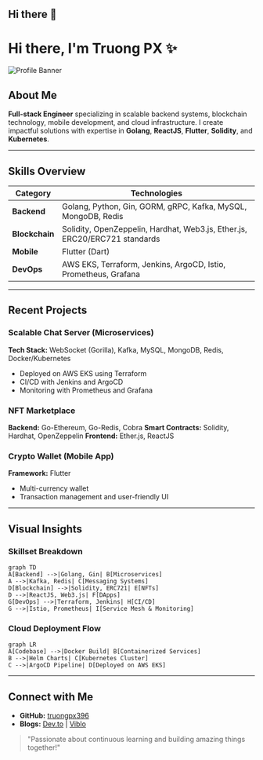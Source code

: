 ## Hi there 👋

<!--
**truongpx396/truongpx396** is a ✨ _special_ ✨ repository because its `README.md` (this file) appears on your GitHub profile.

Here are some ideas to get you started:

- 🔭 I’m currently working on ...
- 🌱 I’m currently learning ...
- 👯 I’m looking to collaborate on ...
- 🤔 I’m looking for help with ...
- 💬 Ask me about ...
- 📫 How to reach me: ...
- 😄 Pronouns: ...
- ⚡ Fun fact: ...
-->

# Hi there, I'm Truong PX ✨

![Profile Banner](https://via.placeholder.com/800x200?text=Welcome+to+my+GitHub)

## About Me

**Full-stack Engineer** specializing in scalable backend systems, blockchain technology, mobile development, and cloud infrastructure. I create impactful solutions with expertise in **Golang**, **ReactJS**, **Flutter**, **Solidity**, and **Kubernetes**.

---

## Skills Overview

| **Category**         | **Technologies**                                                                 |
|----------------------|---------------------------------------------------------------------------------|
| **Backend**          | Golang, Python, Gin, GORM, gRPC, Kafka, MySQL, MongoDB, Redis                   |
| **Blockchain**       | Solidity, OpenZeppelin, Hardhat, Web3.js, Ether.js, ERC20/ERC721 standards      |
| **Mobile**           | Flutter (Dart)                                                                 |
| **DevOps**           | AWS EKS, Terraform, Jenkins, ArgoCD, Istio, Prometheus, Grafana                |

---

## Recent Projects

### Scalable Chat Server (Microservices)
**Tech Stack:** WebSocket (Gorilla), Kafka, MySQL, MongoDB, Redis, Docker/Kubernetes
- Deployed on AWS EKS using Terraform
- CI/CD with Jenkins and ArgoCD
- Monitoring with Prometheus and Grafana

### NFT Marketplace
**Backend:** Go-Ethereum, Go-Redis, Cobra
**Smart Contracts:** Solidity, Hardhat, OpenZeppelin
**Frontend:** Ether.js, ReactJS

### Crypto Wallet (Mobile App)
**Framework:** Flutter
- Multi-currency wallet
- Transaction management and user-friendly UI

---

## Visual Insights

### Skillset Breakdown

```mermaid
graph TD
A[Backend] -->|Golang, Gin| B[Microservices]
A -->|Kafka, Redis| C[Messaging Systems]
D[Blockchain] -->|Solidity, ERC721| E[NFTs]
D -->|ReactJS, Web3.js| F[DApps]
G[DevOps] -->|Terraform, Jenkins| H[CI/CD]
G -->|Istio, Prometheus| I[Service Mesh & Monitoring]
```

### Cloud Deployment Flow

```mermaid
graph LR
A[Codebase] -->|Docker Build| B[Containerized Services]
B -->|Helm Charts| C[Kubernetes Cluster]
C -->|ArgoCD Pipeline| D[Deployed on AWS EKS]
```

---

## Connect with Me

- **GitHub:** [truongpx396](https://github.com/truongpx396)
- **Blogs:** [Dev.to](https://dev.to/truongpx396) | [Viblo](https://viblo.asia/u/truong396)

> "Passionate about continuous learning and building amazing things together!"

